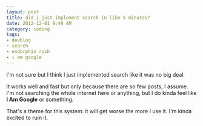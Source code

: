 ```yaml
---
layout: post
title: did i just implement search in like 5 minutes?
date: 2012-12-01 9:49 AM
category: coding
tags:
- devblog
- search
- endorphin rush
- i am google
---
```


I'm not sure but I think I just implemented search like it was no big deal.

It works well and fast but only because there are so few posts, I assume. I'm not searching the whole internet here or anything, but I do kinda feel like **I Am Google** or something.

That's a theme for this system: it will get worse the more I use it. I'm kinda excited to ruin it.
